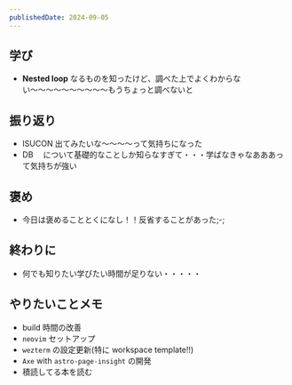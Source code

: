 ```yaml
---
publishedDate: 2024-09-05
---
```


## 学び

- **Nested loop** なるものを知ったけど、調べた上でよくわからない〜〜〜〜〜〜〜〜〜〜もうちょっと調べないと

## 振り返り

- ISUCON 出てみたいな〜〜〜〜って気持ちになった
- DB 　について基礎的なことしか知らなすぎて・・・学ばなきゃなあああって気持ちが強い

## 褒め

- 今日は褒めることとくになし！！反省することがあった;-;

## 終わりに

- 何でも知りたい学びたい時間が足りない・・・・・

## やりたいことメモ

- build 時間の改善
- `neovim` セットアップ
- `wezterm` の設定更新(特に workspace template!!)
- `Axe` with `astro-page-insight` の開発
- 積読してる本を読む
